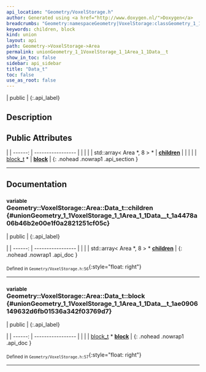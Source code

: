 ```yaml
---
api_location: "Geometry/VoxelStorage.h"
author: Generated using <a href="http://www.doxygen.nl/">Doxygen</a>
breadcrumbs: "Geometry:namespaceGeometry|VoxelStorage:classGeometry_1_1VoxelStorage|Area:structGeometry_1_1VoxelStorage_1_1Area"
keywords: children, block
kind: union
layout: api
path: Geometry->VoxelStorage->Area
permalink: unionGeometry_1_1VoxelStorage_1_1Area_1_1Data__t
show_in_toc: false
sidebar: api_sidebar
title: "Data_t"
toc: false
use_as_root: false
---
```


| public |
{:.api_label}

## Description





## Public Attributes

|
| ------: | ----------------- |
|  | |
| std::array< Area *, 8 > * | **[children](#unionGeometry_1_1VoxelStorage_1_1Area_1_1Data%5F%5Ft_1a4478a06b46b2e00e1f0a2821251cf05c)**  |
|  | |
| [block_t](classGeometry_1_1VoxelStorage#classGeometry_1_1VoxelStorage_1a6eddaa2eabb26aa573045c2425c4f1bf) * | **[block](#unionGeometry_1_1VoxelStorage_1_1Area_1_1Data%5F%5Ft_1ae0906149632d6fb01536a342f03769d7)**  |
{: .nohead .nowrap1 .api_section }


-------------------------------------------------------------------

## Documentation

### <small>variable</small><br/> Geometry::VoxelStorage::Area::Data_t::children {#unionGeometry_1_1VoxelStorage_1_1Area_1_1Data__t_1a4478a06b46b2e00e1f0a2821251cf05c}

| public |
{:.api_label}

|
| ------: | ----------------- |
|  |
| std::array< Area *, 8 > * **[children](#unionGeometry_1_1VoxelStorage_1_1Area_1_1Data%5F%5Ft_1a4478a06b46b2e00e1f0a2821251cf05c)**  |
{: .nohead .nowrap1 .api_doc }





<sub>Defined in `Geometry/VoxelStorage.h:56`</sub>{:style="float: right"}

-------------------------------------------------------------------

### <small>variable</small><br/> Geometry::VoxelStorage::Area::Data_t::block {#unionGeometry_1_1VoxelStorage_1_1Area_1_1Data__t_1ae0906149632d6fb01536a342f03769d7}

| public |
{:.api_label}

|
| ------: | ----------------- |
|  |
| [block_t](classGeometry_1_1VoxelStorage#classGeometry_1_1VoxelStorage_1a6eddaa2eabb26aa573045c2425c4f1bf) * **[block](#unionGeometry_1_1VoxelStorage_1_1Area_1_1Data%5F%5Ft_1ae0906149632d6fb01536a342f03769d7)**  |
{: .nohead .nowrap1 .api_doc }





<sub>Defined in `Geometry/VoxelStorage.h:57`</sub>{:style="float: right"}

-------------------------------------------------------------------

